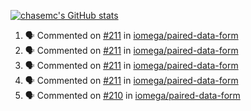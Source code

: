 [![chasemc's GitHub stats](https://github-readme-stats.vercel.app/api?username=chasemc)](https://github.com/anuraghazra/github-readme-stats)


<!--START_SECTION:activity-->
1. 🗣 Commented on [#211](https://github.com/iomega/paired-data-form/issues/211) in [iomega/paired-data-form](https://github.com/iomega/paired-data-form)
2. 🗣 Commented on [#211](https://github.com/iomega/paired-data-form/issues/211) in [iomega/paired-data-form](https://github.com/iomega/paired-data-form)
3. 🗣 Commented on [#211](https://github.com/iomega/paired-data-form/issues/211) in [iomega/paired-data-form](https://github.com/iomega/paired-data-form)
4. 🗣 Commented on [#211](https://github.com/iomega/paired-data-form/issues/211) in [iomega/paired-data-form](https://github.com/iomega/paired-data-form)
5. 🗣 Commented on [#210](https://github.com/iomega/paired-data-form/issues/210) in [iomega/paired-data-form](https://github.com/iomega/paired-data-form)
<!--END_SECTION:activity-->
